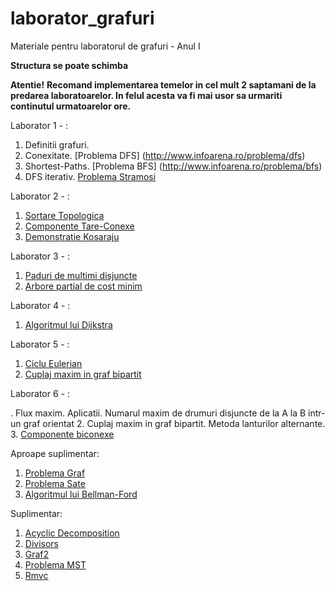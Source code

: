 # laborator_grafuri
Materiale pentru laboratorul de grafuri - Anul I

**Structura se poate schimba**

**Atentie!**
**Recomand implementarea temelor in cel mult 2 saptamani de la predarea laboratoarelor. In felul acesta va fi mai usor sa urmariti continutul urmatoarelor ore.**

Laborator 1 - :

1. Definitii grafuri.
2. Conexitate. [Problema DFS]
   (http://www.infoarena.ro/problema/dfs)
3. Shortest-Paths. [Problema BFS]
   (http://www.infoarena.ro/problema/bfs)
4. DFS iterativ. [Problema
   Stramosi](http://www.infoarena.ro/problema/stramosi)

Laborator 2 - :

1. [Sortare Topologica](http://www.infoarena.ro/problema/sortaret)
2. [Componente Tare-Conexe](http://www.infoarena.ro/problema/ctc)
3. [Demonstratie Kosaraju](http://lcm.csa.iisc.ernet.in/dsa/node171.htmlhttp://lcm.csa.iisc.ernet.in/dsa/node171.html)

Laborator 3 - :

1. [Paduri de multimi disjuncte](http://www.infoarena.ro/problema/disjoint)
2. [Arbore partial de cost minim](http://www.infoarena.ro/problema/apm)

Laborator 4 - :

1. [Algoritmul lui Dijkstra](http://www.infoarena.ro/problema/dijkstra)

Laborator 5 - :

1. [Ciclu Eulerian](http://www.infoarena.ro/problema/ciclueuler)
2. [Cuplaj maxim in graf
   bipartit](http://www.infoarena.ro/problema/cuplaj)


Laborator 6 - :

. Flux maxim. Aplicatii. Numarul maxim de drumuri disjuncte de la A la
   B intr-un graf orientat
2. Cuplaj maxim in graf bipartit. Metoda lanturilor alternante.
3. [Componente biconexe](http://www.infoarena.ro/problema/biconex)


Aproape suplimentar:

1. [Problema Graf](http://www.infoarena.ro/problema/graf)
2. [Problema Sate](http://www.infoarena.ro/problema/sate)
3. [Algoritmul lui
   Bellman-Ford](http://www.infoarena.ro/problema/dijkstra)

Suplimentar:

1. [Acyclic Decomposition](http://main.edu.pl/en/archive/pa/2010/dek)
2. [Divisors](http://main.edu.pl/en/archive/amppz/2012/dzi)
4. [Graf2](http://www.infoarena.ro/problema/graf2)
5. [Problema MST](http://codeforces.com/contest/160/problem/D)
6. [Rmvc](http://www.infoarena.ro/problema/rmvc)
